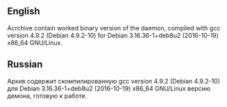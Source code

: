 ## English
Acrchive contain worked binary version of the daemon, compiled with gcc version 4.9.2 (Debian 4.9.2-10) for Debian 3.16.36-1+deb8u2 (2016-10-19) x86_64 GNU/Linux.

## Russian
Архив содержит скомпилированную gcc version 4.9.2 (Debian 4.9.2-10) для Debian 3.16.36-1+deb8u2 (2016-10-19) x86_64 GNU/Linux версию демона, готовую к работе.
